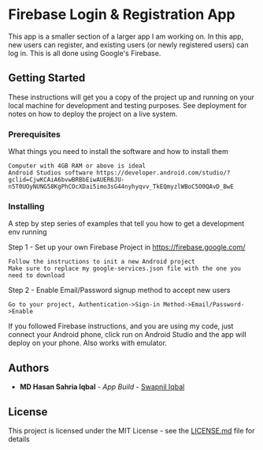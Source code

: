 # Firebase Login & Registration App

This app is a smaller section of a larger app I am working on. In this app, new users can register, and existing users (or newly registered users) can log in.
This is all done using Google's Firebase.

## Getting Started

These instructions will get you a copy of the project up and running on your local machine for development and testing purposes. See deployment for notes on how to deploy the project on a live system.

### Prerequisites

What things you need to install the software and how to install them

```
Computer with 4GB RAM or above is ideal
Android Studios software https://developer.android.com/studio/?gclid=CjwKCAiA6bvwBRBbEiwAUER6JU-n5T0UOyNUNG58KgPhCOcXDai5imo3sG44nyhyqvv_TkEQmyzlWBoC5O0QAvD_BwE

```

### Installing

A step by step series of examples that tell you how to get a development env running

Step 1 - Set up your own Firebase Project in https://firebase.google.com/

```
Follow the instructions to init a new Android project
Make sure to replace my google-services.json file with the one you need to download
```

Step 2 - Enable Email/Password signup method to accept new users

```
Go to your project, Authentication->Sign-in Method->Email/Password->Enable
```

If you followed Firebase instructions, and you are using my code, just connect your Android phone, click run on Android Studio and the app will deploy on your phone. Also works with emulator.

## Authors

* **MD Hasan Sahria Iqbal** - *App Build* - [Swapnil Iqbal](https://github.com/swapnil233)

## License

This project is licensed under the MIT License - see the [LICENSE.md](LICENSE.md) file for details
